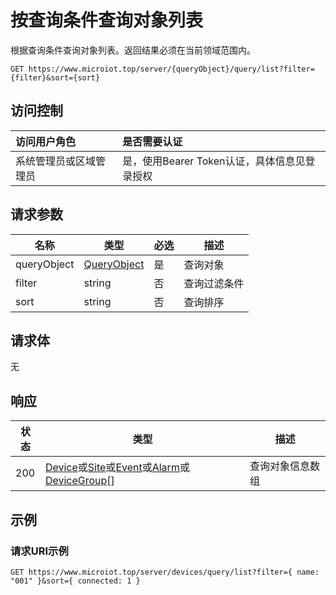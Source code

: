 # 按查询条件查询对象列表

根据查询条件查询对象列表。返回结果必须在当前领域范围内。

``` HTTP
GET https://www.microiot.top/server/{queryObject}/query/list?filter={filter}&sort={sort}
```
## 访问控制

| 访问用户角色           | 是否需要认证                                 |
| :--------------------- | :------------------------------------------- |
| 系统管理员或区域管理员 | 是，使用Bearer Token认证，具体信息见登录授权 |

## 请求参数

| 名称        | 类型                                  | 必选 | 描述         |
| ----------- | ------------------------------------- | ---- | ------------ |
| queryObject | [QueryObject](queryid.md#queryobject) | 是   | 查询对象     |
| filter      | string                                | 否   | 查询过滤条件 |
| sort        | string                                | 否   | 查询排序     |

## 请求体

无

## 响应

| 状态 | 类型          | 描述           |
| ---- | ------------- | -------------- |
| 200  | [Device](../device/adddevice.md#device)或[Site](../site/addsite.md#site)或[Event](../event/addevent.md#event)或[Alarm](../alarm/addalarm.md#alarm)或[DeviceGroup](../devicegroup/adddevicegroup.md#devicegroup)[] | 查询对象信息数组 |



## 示例

### 请求URI示例

``` HTTP
GET https://www.microiot.top/server/devices/query/list?filter={ name: "001" }&sort={ connected: 1 }
```


